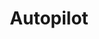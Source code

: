---
title: Autopilot
layout: collection
permalink: /autopilot/
collection: autopilot
entries_layout: list
classes: wide
---